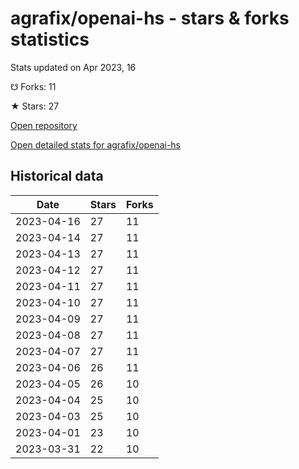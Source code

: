 # agrafix/openai-hs - stars & forks statistics

Stats updated on Apr 2023, 16

☋ Forks: 11

★ Stars: 27

[Open repository](https://github.com/agrafix/openai-hs)

[Open detailed stats for agrafix/openai-hs](https://reviewgithub.com/rep/agrafix/openai-hs)

## Historical data
| Date | Stars | Forks |
|------|-------|-------|
| 2023-04-16 | 27 | 11 | 
| 2023-04-14 | 27 | 11 | 
| 2023-04-13 | 27 | 11 | 
| 2023-04-12 | 27 | 11 | 
| 2023-04-11 | 27 | 11 | 
| 2023-04-10 | 27 | 11 | 
| 2023-04-09 | 27 | 11 | 
| 2023-04-08 | 27 | 11 | 
| 2023-04-07 | 27 | 11 | 
| 2023-04-06 | 26 | 11 | 
| 2023-04-05 | 26 | 10 | 
| 2023-04-04 | 25 | 10 | 
| 2023-04-03 | 25 | 10 | 
| 2023-04-01 | 23 | 10 | 
| 2023-03-31 | 22 | 10 | 


